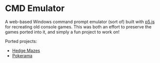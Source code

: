 # CMD Emulator

A web-based Windows command prompt emulator (sort of) built with [p5.js](https://p5js.org/) for recreating old console games. This was both an effort to preserve the games ported into it, and simply a fun project to work on!

Ported projects:
- [Hedge Mazes](https://tjvezina.github.io/cmd-emulator/hedge-mazes/)
- [Pokerama](https://tjvezina.github.io/cmd-emulator/pokerama/)